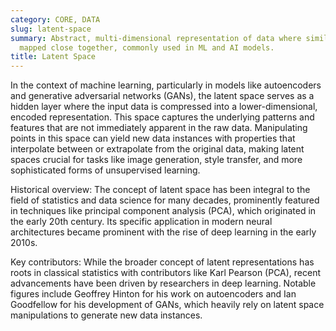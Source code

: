 ```yaml
---
category: CORE, DATA
slug: latent-space
summary: Abstract, multi-dimensional representation of data where similar items are
  mapped close together, commonly used in ML and AI models.
title: Latent Space
---
```


In the context of machine learning, particularly in models like autoencoders and generative adversarial networks (GANs), the latent space serves as a hidden layer where the input data is compressed into a lower-dimensional, encoded representation. This space captures the underlying patterns and features that are not immediately apparent in the raw data. Manipulating points in this space can yield new data instances with properties that interpolate between or extrapolate from the original data, making latent spaces crucial for tasks like image generation, style transfer, and more sophisticated forms of unsupervised learning.

Historical overview: The concept of latent space has been integral to the field of statistics and data science for many decades, prominently featured in techniques like principal component analysis (PCA), which originated in the early 20th century. Its specific application in modern neural architectures became prominent with the rise of deep learning in the early 2010s.

Key contributors: While the broader concept of latent representations has roots in classical statistics with contributors like Karl Pearson (PCA), recent advancements have been driven by researchers in deep learning. Notable figures include Geoffrey Hinton for his work on autoencoders and Ian Goodfellow for his development of GANs, which heavily rely on latent space manipulations to generate new data instances.
